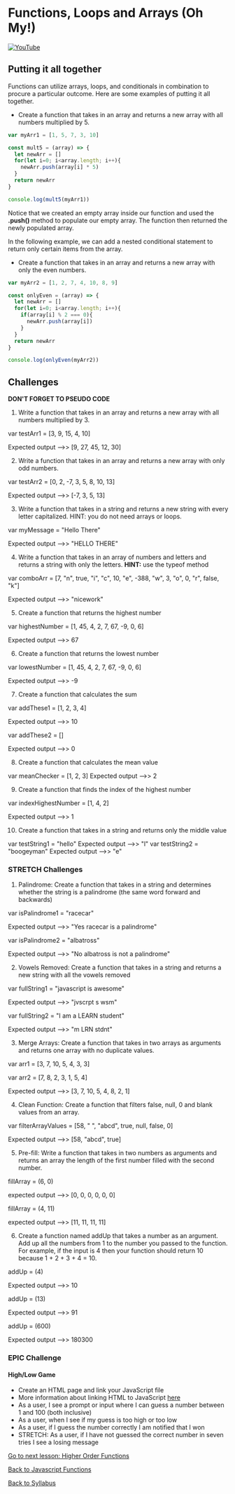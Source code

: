# Functions, Loops and Arrays (Oh My!)

[![YouTube](http://img.youtube.com/vi/TlAI9_bXobg/0.jpg)](https://www.youtube.com/watch?v=TlAI9_bXobg)

## Putting it all together

Functions can utilize arrays, loops, and conditionals in combination to procure a particular outcome. Here are some examples of putting it all together.

* Create a function that takes in an array and returns a new array with all numbers multiplied by 5.

```JavaScript
var myArr1 = [1, 5, 7, 3, 10]

const mult5 = (array) => {
  let newArr = []
  for(let i=0; i<array.length; i++){
    newArr.push(array[i] * 5)
  }
  return newArr
}

console.log(mult5(myArr1))
```

Notice that we created an empty array inside our function and used the **.push()** method to populate our empty array. The function then returned the newly populated array.

In the following example, we can add a nested conditional statement to return only certain items from the array.

* Create a function that takes in an array and returns a new array with only the even numbers.

```JavaScript
var myArr2 = [1, 2, 7, 4, 10, 8, 9]

const onlyEven = (array) => {
  let newArr = []
  for(let i=0; i<array.length; i++){
    if(array[i] % 2 === 0){
      newArr.push(array[i])
    }
  }
  return newArr
}

console.log(onlyEven(myArr2))
```

## Challenges

**DON'T FORGET TO PSEUDO CODE**

1. Write a function that takes in an array and returns a new array with all numbers multiplied by 3.

  var testArr1 = [3, 9, 15, 4, 10]

  Expected output -->> [9, 27, 45, 12, 30]


2. Write a function that takes in an array and returns a new array with only odd numbers.

  var testArr2 = [0, 2, -7, 3, 5, 8, 10, 13]

  Expected output -->> [-7, 3, 5, 13]

3. Write a function that takes in a string and returns a new string with every letter capitalized. HINT: you do not need arrays or loops.

  var myMessage = "Hello There"

  Expected output -->> "HELLO THERE"

4. Write a function that takes in an array of numbers and letters and returns a string with only the letters. **HINT:** use the typeof method

  var comboArr = [7, "n", true, "i", "c", 10, "e", -388, "w", 3, "o", 0, "r", false, "k"]

  Expected output -->> "nicework"

5. Create a function that returns the highest number

  var highestNumber = [1, 45, 4, 2, 7, 67, -9, 0, 6]

  Expected output -->> 67

6. Create a function that returns the lowest number

  var lowestNumber = [1, 45, 4, 2, 7, 67, -9, 0, 6]

  Expected output -->> -9

7. Create a function that calculates the sum

  var addThese1 = [1, 2, 3, 4]

  Expected output -->> 10

  var addThese2 = []

  Expected output -->> 0

8. Create a function that calculates the mean value

  var meanChecker = [1, 2, 3]
  Expected output -->> 2

9. Create a function that finds the index of the highest number

  var indexHighestNumber = [1, 4, 2]

  Expected output -->> 1

10. Create a function that takes in a string and returns only the middle value

  var testString1 = "hello"
  Expected output -->> "l"
  var testString2 = "boogeyman"
  Expected output -->> "e"

### STRETCH Challenges

1. Palindrome: Create a function that takes in a string and determines whether the string is a palindrome (the same word forward and backwards)

  var isPalindrome1 = "racecar"

  Expected output -->> "Yes racecar is a palindrome"

  var isPalindrome2 = "albatross"

  Expected output -->> "No albatross is not a palindrome"

2. Vowels Removed: Create a function that takes in a string and returns a new string with all the vowels removed

  var fullString1 = "javascript is awesome"

  Expected output -->> "jvscrpt s wsm"

  var fullString2 = "I am a LEARN student"

  Expected output -->> "m LRN stdnt"

3. Merge Arrays: Create a function that takes in two arrays as arguments and returns one array with no duplicate values.

  var arr1 = [3, 7, 10, 5, 4, 3, 3]

  var arr2 = [7, 8, 2, 3, 1, 5, 4]

  Expected output -->> [3, 7, 10, 5, 4, 8, 2, 1]

4. Clean Function: Create a function that filters false, null, 0 and blank values from an array.

  var filterArrayValues = [58, " ", "abcd", true, null, false, 0]

  Expected output -->> [58, "abcd", true]

5. Pre-fill: Write a function that takes in two numbers as arguments and returns an array the length of the first number filled with the second number.

  fillArray = (6, 0)

  expected output -->> [0, 0, 0, 0, 0, 0]

  fillArray = (4, 11)

  expected output -->> [11, 11, 11, 11]

6. Create a function named addUp that takes a number as an argument. Add up all the numbers from 1 to the number you passed to the function. For example, if the input is 4 then your function should return 10 because 1 + 2 + 3 + 4 = 10.

  addUp = (4)

  Expected output -->> 10

  addUp = (13)

  Expected output -->> 91

  addUp = (600)

  Expected output  -->> 180300

### EPIC Challenge

#### High/Low Game
- Create an HTML page and link your JavaScript file
- More information about linking HTML to JavaScript [here](../tools_and_resources/linking_html_and_javascript.md)
- As a user, I see a prompt or input where I can guess a number between 1 and 100 (both inclusive)
- As a user, when I see if my guess is too high or too low
- As a user, if I guess the number correctly I am notified that I won
- STRETCH: As a user, if I have not guessed the correct number in seven tries I see a losing message

[Go to next lesson: Higher Order Functions](./higher-order-functions.md)

[Back to Javascript Functions](./functions.md)

[Back to Syllabus](../README.md)

